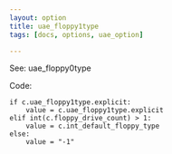 ```yaml
---
layout: option
title: uae_floppy1type
tags: [docs, options, uae_option]

---
```


See: uae_floppy0type

Code:

    if c.uae_floppy1type.explicit:
        value = c.uae_floppy1type.explicit
    elif int(c.floppy_drive_count) > 1:
        value = c.int_default_floppy_type
    else:
        value = "-1"
